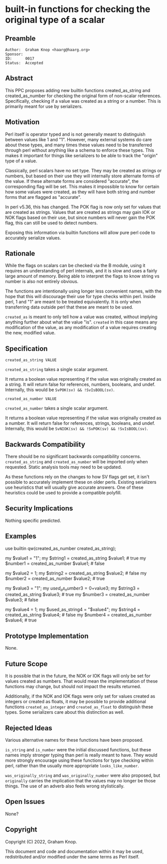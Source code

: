# built-in functions for checking the original type of a scalar

## Preamble

    Author:  Graham Knop <haarg@haarg.org>
    Sponsor:
    ID:      0017
    Status:  Accepted

## Abstract

This PPC proposes adding new builtin functions created_as_string and
created_as_number for checking the original form of non-scalar references.
Specifically, checking if a value was created as a string or a number. This
is primarily meant for use by serializers.

## Motivation

Perl itself is operator typed and is not generally meant to distinguish
between values like 1 and "1". However, many external systems do care about
these types, and many times these values need to be transferred through perl
without anything like a schema to enforce these types. This makes it important
for things like serializers to be able to track the "origin" type of a value.

Classically, perl scalars have no set type. They may be created as strings or
numbers, but based on their use they will internally store alternate forms of
the value. If these alternate forms are considered "accurate", the
corresponding flag will be set. This makes it impossible to know for certain
how some values were created, as they will have both string and number forms
that are flagged as "accurate".

In perl v5.36, this has changed. The POK flag is now only set for values that
are created as strings. Values that are created as strings may gain IOK or NOK
flags based on their use, but since numbers will never gain the POK flag, this
can still be used to detect numbers.

Exposing this information via builtin functions will allow pure perl code to
accurately serialize values.

## Rationale

While the flags on scalars can be checked via the B module, using it requires
an understanding of perl internals, and it is slow and uses a fairly large
amount of memory. Being able to interpret the flags to know string vs number
is also not entirely obvious.

The functions are intentionally using longer less convenient names, with the
hope that this will discourage their use for type checks within perl. Inside
perl, 1 and "1" are meant to be treated equivalently. It is only when
transferring data outside perl that these are meant to be used.

`created_as` is meant to only tell how a value was created, without implying
anything further about what the value "is". `created` in this case means any
modification of the value, as any modification of a value requires creating
the new, modified value.

## Specification

    created_as_string VALUE

`created_as_string` takes a single scalar argument.

It returns a boolean value representing if the value was originally created as
a string. It will return false for references, numbers, booleans, and undef.
Internally, this would be `SvPOK(sv) && !SvIsBOOL(sv)`.

    created_as_number VALUE

`created_as_number` takes a single scalar argument.

It returns a boolean value representing if the value was originally created as
a number. It will return false for references, strings, booleans, and undef.
Internally, this would be `SvNIOK(sv) && !SvPOK(sv) && !SvIsBOOL(sv)`.

## Backwards Compatibility

There should be no significant backwards compatibility concerns.
`created_as_string` and `created_as_number` will be imported only when
requested. Static analysis tools may need to be updated.

As these functions rely on the changes to how SV flags get set, it isn't
possible to accurately implement these on older perls. Existing serializers
use heuristics that will usually give accurate answers. One of these heuristics
could be used to provide a compatible polyfill.

## Security Implications

Nothing specific predicted.

## Examples

  use builtin qw(created_as_number created_as_string);

  my $value1 = "1";
  my $string1 = created_as_string $value1; # true
  my $number1 = created_as_number $value1; # false

  my $value2 = 1;
  my $string2 = created_as_string $value2; # false
  my $number2 = created_as_number $value2; # true

  my $value3 = "1";
  my $used_as_number3 = 0+$value3;
  my $string3 = created_as_string $value3; # true
  my $number3 = created_as_number $value3; # false

  my $value4 = 1;
  my $used_as_string4 = "$value4";
  my $string4 = created_as_string $value4; # false
  my $number4 = created_as_number $value4; # true

## Prototype Implementation

None.

## Future Scope

It is possible that in the future, the NOK or IOK flags will only be set for
values created as numbers. That would mean the implementation of these
functions may change, but should not impact the results returned.

Additionally, if the NOK and IOK flags were only set for values created as
integers or created as floats, it may be possible to provide additional
functions `created_as_integer` and `created_as_float` to distinguish these
types. Some serializers care about this distinction as well.

## Rejected Ideas

Various alternative names for these functions have been proposed.

`is_string` and `is_number` were the initial discussed functions, but these
names imply stronger typing than perl is really meant to have. They would more
strongly encourage using these functions for type checking within perl, rather
than the usually more appropriate `looks_like_number`.

`was_originally_string` and `was_originally_number` were also proposed, but
`originally` carries the implication that the values may no longer be those
things. The use of an adverb also feels wrong stylistically.

## Open Issues

None?

## Copyright

Copyright (C) 2022, Graham Knop.

This document and code and documentation within it may be used, redistributed
and/or modified under the same terms as Perl itself.
